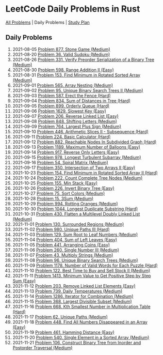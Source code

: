 LeetCode Daily Problems in Rust
===============================

[All Problems](README.md) | Daily Problems | [Study Plan](STUDY_PLAN.md)

Daily Problems
--------------

1. 2021-08-05 [Problem 877. Stone Game (Medium)](problem_0877/)
2. 2021-08-20 [Problem 36. Valid Sudoku (Medium)](problem_0036/)
3. 2021-08-26 [Problem 331. Verify Preorder Serialization of a Binary Tree (Medium)](problem_0331/)
4. 2021-08-30 [Problem 598. Range Addition II (Easy)](problem_0598/)
5. 2021-08-31 [Problem 153. Find Minimum in Rotated Sorted Array (Medium)](problem_0153/)
6. 2021-09-01 [Problem 565. Array Nesting (Medium)](problem_0565/)
7. 2021-09-02 [Problem 95. Unique Binary Search Trees II (Medium)](problem_0095/)
8. 2021-09-03 [Problem 587. Erect the Fence (Hard)](problem_0587/)
9. 2021-09-04 [Problem 834. Sum of Distances in Tree (Hard)](problem_0834/)
10. 2021-09-05 [Problem 899. Orderly Queue (Hard)](problem_0899/)
11. 2021-09-06 [Problem 1629. Slowest Key (Easy)](problem_1629/)
12. 2021-09-07 [Problem 206. Reverse Linked List (Easy)](problem_0206/)
13. 2021-09-08 [Problem 848. Shifting Letters (Medium)](problem_0848/)
14. 2021-09-09 [Problem 764. Largest Plus Sign (Medium)](problem_0764/)
15. 2021-09-10 [Problem 446. Arithmetic Slices II - Subsequence (Hard)](problem_0446/)
16. 2021-09-11 [Problem 224. Basic Calculator (Hard)](problem_0224/)
17. 2021-09-12 [Problem 882. Reachable Nodes In Subdivided Graph (Hard)](problem_0882/)
18. 2021-09-13 [Problem 1189. Maximum Number of Balloons (Easy)](problem_1189/)
19. 2021-09-14 [Problem 917. Reverse Only Letters (Easy)](problem_0917/)
20. 2021-09-15 [Problem 978. Longest Turbulent Subarray (Medium)](problem_0978/)
21. 2021-09-16 [Problem 54. Spiral Matrix (Medium)](problem_0054/)
22. 2021-09-17 [Problem 350. Intersection of Two Arrays II (Easy)](problem_0350/)
23. 2021-10-23 [Problem 154. Find Minimum in Rotated Sorted Array II (Hard)](problem_0154/)
24. 2021-10-24 [Problem 222. Count Complete Tree Nodes (Medium)](problem_0222/)
25. 2021-10-25 [Problem 155. Min Stack (Easy)](problem_0155/)
26. 2021-10-26 [Problem 226. Invert Binary Tree (Easy)](problem_0226/)
27. 2021-10-27 [Problem 75. Sort Colors (Medium)](problem_0075/)
28. 2021-10-28 [Problem 15. 3Sum (Medium)](problem_0015/)
29. 2021-10-29 [Problem 994. Rotting Oranges (Medium)](problem_0994/)
30. 2021-10-30 [Problem 1044. Longest Duplicate Substring (Hard)](problem_1044/)
31. 2021-10-31 [Problem 430. Flatten a Multilevel Doubly Linked List (Medium)](problem_0430/)
32. 2021-11-01 [Problem 130. Surrounded Regions (Medium)](problem_0130/)
33. 2021-11-02 [Problem 980. Unique Paths III (Hard)](problem_0980/)
34. 2021-11-03 [Problem 129. Sum Root to Leaf Numbers (Medium)](problem_0129/)
35. 2021-11-04 [Problem 404. Sum of Left Leaves (Easy)](problem_0404/)
36. 2021-11-05 [Problem 441. Arranging Coins (Easy)](problem_0441/)
37. 2021-11-06 [Problem 260. Single Number III (Medium)](problem_0260/)
38. 2021-11-07 [Problem 43. Multiply Strings (Medium)](problem_0043/)
39. 2021-11-08 [Problem 96. Unique Binary Search Trees (Medium)](problem_0096/)
40. 2021-11-09 [Problem 1178. Number of Valid Words for Each Puzzle (Hard)](problem_1178/)
41. 2021-11-10 [Problem 122. Best Time to Buy and Sell Stock II (Medium)](problem_0122/)
42. 2021-11-11 [Problem 1413. Minimum Value to Get Positive Step by Step Sum (Easy)](problem_1413/)
43. 2021-11-12 [Problem 203. Remove Linked List Elements (Easy)](problem_0203/)
44. 2021-11-13 [Problem 739. Daily Temperatures (Medium)](problem_0739/)
45. 2021-11-14 [Problem 1286. Iterator for Combination (Medium)](problem_1286/)
46. 2021-11-15 [Problem 368. Largest Divisible Subset (Medium)](problem_0368/)
47. 2021-11-16 [Problem 668. Kth Smallest Number in Multiplication Table (Hard)](problem_0668/)
48. 2021-11-17 [Problem 62. Unique Paths (Medium)](problem_0062/)
49. 2021-11-18 [Problem 448. Find All Numbers Disappeared in an Array (Easy)](problem_0448/)
50. 2021-11-19 [Problem 461. Hamming Distance (Easy)](problem_0461/)
51. 2021-11-20 [Problem 540. Single Element in a Sorted Array (Medium)](problem_0540/)
52. 2021-11-21 [Problem 106. Construct Binary Tree from Inorder and Postorder Traversal (Medium)](problem_0106/)
